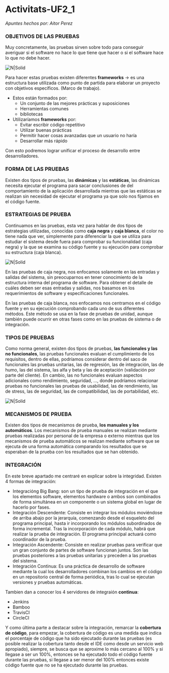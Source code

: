 # Activitats-UF2_1
_Apuntes hechos por: Aitor Perez_
### OBJETIVOS DE LAS PRUEBAS
Muy concretamente, las pruebas sirven sobre todo para conseguir averiguar si el software no hace lo que tiene que hacer o si el software hace lo que no debe hacer.

![N|Solid](https://i.blogs.es/a19bfc/testing/450_1000.jpg)

Para hacer estas pruebas existen diferentes **frameworks** -> es una estructura base utilizada como punto de partida para elaborar un proyecto con objetivos específicos. (Marco de trabajo).

- Estos están formados por:
    * Un conjunto de las mejores prácticas y suposiciones
    * Herramientas comunes
    * bibliotecas
- Utilizaríamos **frameworks** por:
    * Evitar escribir código repetitivo
    * Utilizar buenas prácticas
    * Permitir hacer cosas avanzadas que un usuario no haría
    * Desarrollar más rápido

Con esto podremos lograr unificar el proceso de desarrollo entre desarrolladores.

### FORMA DE LAS PRUEBAS
Existen dos tipos de pruebas, las **dinámicas** y las **estáticas**,  las dinámicas necesita ejecutar el programa para sacar conclusiones de del comportamiento de la aplicación desarrollada mientras que las estáticas se realizan sin necesidad de ejecutar el programa ya que solo nos fijamos en el código fuente.

### ESTRATEGIAS DE PRUEBA
Continuamos en las pruebas, esta vez para hablar de dos tipos de estrategias utilizadas, conocidas como **caja negra** y **caja blanca**, el color no tiene nada que ver, simplemente para diferenciar la que se utiliza para estudiar el sistema desde fuera para comprobar su funcionalidad (caja negra) y la que se examina su código fuente y su ejecución para comprobar su estructura (caja blanca).

![N|Solid](https://jamj2000.github.io/entornosdesarrollo/3/assets/caja_blanca-caja_negra.png)

En las pruebas de caja negra, nos enfocamos solamente en las entradas y salidas del sistema, sin preocuparnos en tener conocimiento de la estructura interna del programa de software. Para obtener el detalle de cuáles deben ser esas entradas y salidas, nos basamos en los requerimientos de software y especificaciones funcionales.

En las pruebas de caja blanca, nos enfocamos nos centramos en el código fuente y en su ejecución comprobando cada uno de sus diferentes métodos. Este método se usa en la fase de pruebas de unidad, aunque también puede ocurrir en otras fases como en las pruebas de sistema o de integración.

### TIPOS DE PRUEBAS
Como norma general, existen dos tipos de pruebas, **las funcionales y las no funcionales**, las pruebas funcionales evaluan el cumplimiento de los requisitos, dentro de ellas, podríamos considerar dentro del saco de funcionales las pruebas unitarias, las de regresión, las de integración, las de humo, las del sistema, las alfa y beta y las de aceptación (validación por parte del cliente). En cambio, las no funcionales evaluan aspectos adicionales como rendimiento, seguridad, ..., donde podríamos relacionar pruebas no funcionales las pruebas de usabilidad, las de rendimiento, las de stress, las de seguridad, las de compatibilidad, las de portabilidad, etc.

![N|Solid](https://testerhouse.com/wp-content/uploads/2019/03/testerhouse-pruebas-funcionales-1024x680.png)

### MECANISMOS DE PRUEBA
Existen dos tipos de mecanismos de prueba, **los manuales y los automáticos**. Los mecanismos de prueba manuales se realizan mediante pruebas realizadas por personal de la empresa o externo mientras que los mecanismos de prueba automáticos se realizan mediante software que se ejecuta de una forma automática comparando los resultados que se esperaban de la prueba con los resultados que se han obtenido.

### INTEGRACIÓN

En este breve apartado me centraré en explicar sobre la integridad. Existen 4 formas de integración:
- Integracióng Big Bang: son un tipo de prueba de integración en el que los elementos software, elementos hardware o ambos son combinados de forma simultánea en un componente o un sistema global en lugar de hacerlo por fases.
- Integración Descendente: Consiste en integrar los módulos moviéndose de arriba abajo por la jerarquía, comenzando desde el esqueleto del programa principal, hasta ir incorporando los módulos subordinados de forma incremental. Tras la incorporación de cada módulo, habrá que realizar la prueba de integración. El programa principal actuará como coordinador de la prueba.
- Integración Ascendente: Consiste en realizar pruebas para verificar que un gran conjunto de partes de software funcionan juntos. Son las pruebas posteriores a las pruebas unitarias y preceden a las pruebas del sistema. 
- Integración Continua: Es una práctica de desarrollo de software mediante la cual los desarrolladores combinan los cambios en el código en un repositorio central de forma periódica, tras lo cual se ejecutan versiones y pruebas automáticas.

Tambien dan a conocer los 4 servidores de integraión **continua**:
- Jenkins
- Bamboo
- TravisCI
- CircleCI

Y como última parte a destacar sobre la integración, remarcar la **cobertura de código**, para empezar, la cobertura de código es una medida que indica el porcentaje de código que ha sido ejecutado durante las pruebas (es posible realizar la cobertura tanto desde el IDE como desde un servicio web apropiado), siempre, se busca que se aproxime lo más cercano al 100% y si llegase a ser un 100%, entonces se ha ejecutado todo el código fuente durante las pruebas, si llegase a ser menor del 100% entonces existe código fuente que no se ha ejecutado durante las pruebas.
